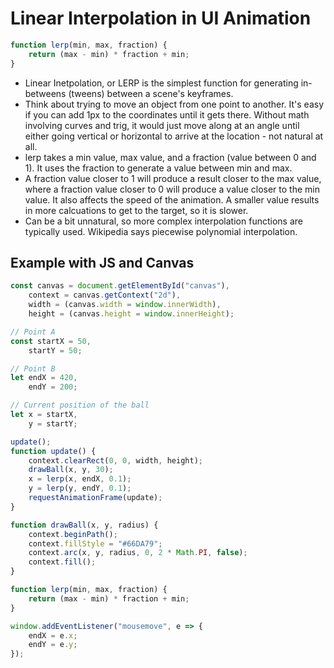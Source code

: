 # Linear Interpolation in UI Animation

```js
function lerp(min, max, fraction) {
    return (max - min) * fraction + min;
}
```

-   Linear Inetpolation, or LERP is the simplest function for generating in-betweens (tweens) between a scene's keyframes.
-   Think about trying to move an object from one point to another. It's easy if you can add 1px to the coordinates until it gets there. Without math involving curves and trig, it would just move along at an angle until either going vertical or horizontal to arrive at the location - not natural at all.
-   lerp takes a min value, max value, and a fraction (value between 0 and 1). It uses the fraction to generate a value between min and max.
-   A fraction value closer to 1 will produce a result closer to the max value, where a fraction value closer to 0 will produce a value closer to the min value. It also affects the speed of the animation. A smaller value results in more calcuations to get to the target, so it is slower.
-   Can be a bit unnatural, so more complex interpolation functions are typically used. Wikipedia says piecewise polynomial interpolation.

## Example with JS and Canvas

```js
const canvas = document.getElementById("canvas"),
    context = canvas.getContext("2d"),
    width = (canvas.width = window.innerWidth),
    height = (canvas.height = window.innerHeight);

// Point A
const startX = 50,
    startY = 50;

// Point B
let endX = 420,
    endY = 200;

// Current position of the ball
let x = startX,
    y = startY;

update();
function update() {
    context.clearRect(0, 0, width, height);
    drawBall(x, y, 30);
    x = lerp(x, endX, 0.1);
    y = lerp(y, endY, 0.1);
    requestAnimationFrame(update);
}

function drawBall(x, y, radius) {
    context.beginPath();
    context.fillStyle = "#66DA79";
    context.arc(x, y, radius, 0, 2 * Math.PI, false);
    context.fill();
}

function lerp(min, max, fraction) {
    return (max - min) * fraction + min;
}

window.addEventListener("mousemove", e => {
    endX = e.x;
    endY = e.y;
});
```
